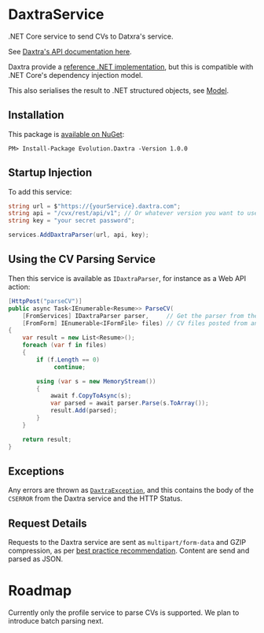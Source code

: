 # DaxtraService
.NET Core service to send CVs to Datxra's service. 

See [Daxtra's API documentation here](http://cvxdemo.daxtra.com/cvx/).

Daxtra provide a [reference .NET implementation](http://cvxdemo.daxtra.com/cvx/download/CVXtractorService.cs), 
but this is compatible with .NET Core's dependency injection model.

This also serialises the result to .NET structured objects, see [Model](DaxtraService/Models).

## Installation

This package is [available on NuGet](https://www.nuget.org/packages/Evolution.Daxtra/1.0.0):

```
PM> Install-Package Evolution.Daxtra -Version 1.0.0
```

## Startup Injection

To add this service:

``` c#
string url = $"https://{yourService}.daxtra.com";
string api = "/cvx/rest/api/v1"; // Or whatever version you want to use
string key = "your secret password";

services.AddDaxtraParser(url, api, key);
```

## Using the CV Parsing Service

Then this service is available as `IDaxtraParser`, for instance as a Web API action:

``` c#
[HttpPost("parseCV")]
public async Task<IEnumerable<Resume>> ParseCV(
    [FromServices] IDaxtraParser parser,     // Get the parser from the injected services 
    [FromForm] IEnumerable<IFormFile> files) // CV files posted from an HTML form
{
    var result = new List<Resume>();
    foreach (var f in files)
    {
        if (f.Length == 0)
             continue;

        using (var s = new MemoryStream())
        {
            await f.CopyToAsync(s);
            var parsed = await parser.Parse(s.ToArray());
            result.Add(parsed);
        }
    }

    return result;
}
```

## Exceptions

Any errors are thrown as [`DaxtraException`](/DaxtraService/Models/DaxtraException.cs), and this contains the body of the `CSERROR` from the Daxtra service and the HTTP Status.

## Request Details

Requests to the Daxtra service are sent as `multipart/form-data` and GZIP compression, as per [best practice recommendation](http://cvxdemo.daxtra.com/cvx/#integration-rest). Content are send and parsed as JSON.

# Roadmap

Currently only the profile service to parse CVs is supported. We plan to introduce batch parsing next.
